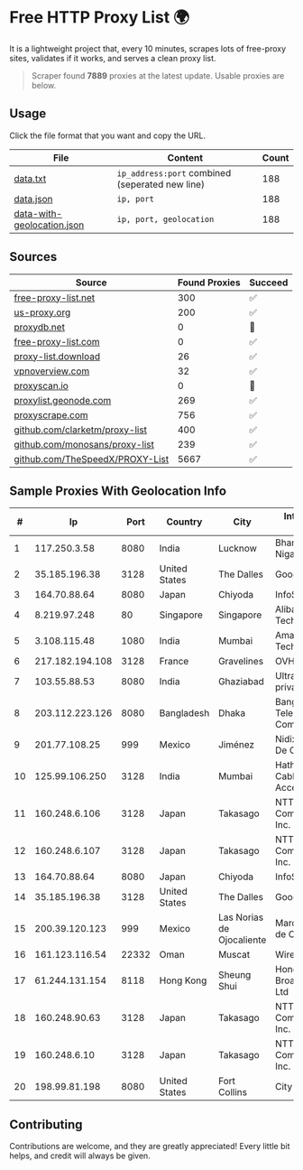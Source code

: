 
# Free HTTP Proxy List 🌍

It is a lightweight project that, every 10 minutes, scrapes lots of free-proxy sites, validates if it works, and serves a clean proxy list.


> Scraper found **7889** proxies at the latest update. Usable proxies are below.

## Usage

Click the file format that you want and copy the URL.


|File|Content|Count|
|----|-------|-----|
|[data.txt](https://raw.githubusercontent.com/themiralay/Proxy-List-World/master/data.txt)|`ip_address:port` combined (seperated new line)|188|
|[data.json](https://raw.githubusercontent.com/themiralay/Proxy-List-World/master/data.json)|`ip, port`|188|
|[data-with-geolocation.json](https://raw.githubusercontent.com/themiralay/Proxy-List-World/master/data-with-geolocation.json)|`ip, port, geolocation`|188|

## Sources

|Source|Found Proxies|Succeed|
|------|-------------|-------|
|[free-proxy-list.net](https://free-proxy-list.net)|300|✅|
|[us-proxy.org](https://www.us-proxy.org)|200|✅|
|[proxydb.net](http://proxydb.net)|0|🚫|
|[free-proxy-list.com](https://free-proxy-list.com/?page=&port=&type%5B%5D=http&type%5B%5D=https&up_time=0&search=Search)|0|✅|
|[proxy-list.download](https://www.proxy-list.download/HTTP)|26|✅|
|[vpnoverview.com](https://vpnoverview.com/privacy/anonymous-browsing/free-proxy-servers)|32|✅|
|[proxyscan.io](https://www.proxyscan.io)|0|🚫|
|[proxylist.geonode.com](https://proxylist.geonode.com/api/proxy-list?limit=300&page=1&sort_by=lastChecked&sort_type=desc&protocols=http,https)|269|✅|
|[proxyscrape.com](https://api.proxyscrape.com/v2/?request=displayproxies&protocol=http&timeout=10000&country=all&ssl=all&anonymity=all)|756|✅|
|[github.com/clarketm/proxy-list](https://raw.githubusercontent.com/clarketm/proxy-list/master/proxy-list-raw.txt)|400|✅|
|[github.com/monosans/proxy-list](https://raw.githubusercontent.com/monosans/proxy-list/main/proxies/http.txt)|239|✅|
|[github.com/TheSpeedX/PROXY-List](https://raw.githubusercontent.com/TheSpeedX/PROXY-List/master/http.txt)|5667|✅|


## Sample Proxies With Geolocation Info

|#|Ip|Port|Country|City|Internet Service Provider|
|-|--|----|-------|----|-------------------------|
|1|117.250.3.58|8080|India|Lucknow|Bharat Sanchar Nigam Ltd|
|2|35.185.196.38|3128|United States|The Dalles|Google LLC|
|3|164.70.88.64|8080|Japan|Chiyoda|InfoSphere|
|4|8.219.97.248|80|Singapore|Singapore|Alibaba (US) Technology Co., Ltd.|
|5|3.108.115.48|1080|India|Mumbai|Amazon Technologies Inc.|
|6|217.182.194.108|3128|France|Gravelines|OVH SAS|
|7|103.55.88.53|8080|India|Ghaziabad|Ultranet services private limited|
|8|203.112.223.126|8080|Bangladesh|Dhaka|Bangladesh Telecommunications Company Ltd.|
|9|201.77.108.25|999|Mexico|Jiménez|Nidix Networks S.a. De C.V.|
|10|125.99.106.250|3128|India|Mumbai|Hathway IP over Cable Internet Access|
|11|160.248.6.106|3128|Japan|Takasago|NTT PC Communications, Inc.|
|12|160.248.6.107|3128|Japan|Takasago|NTT PC Communications, Inc.|
|13|164.70.88.64|8080|Japan|Chiyoda|InfoSphere|
|14|35.185.196.38|3128|United States|The Dalles|Google LLC|
|15|200.39.120.123|999|Mexico|Las Norias de Ojocaliente|Marcatel Com, S.A. de C.V.|
|16|161.123.116.54|22332|Oman|Muscat|Wirels Connect|
|17|61.244.131.154|8118|Hong Kong|Sheung Shui|Hong Kong Broadband Network Ltd|
|18|160.248.90.63|3128|Japan|Takasago|NTT PC Communications, Inc.|
|19|160.248.6.10|3128|Japan|Takasago|NTT PC Communications, Inc.|
|20|198.99.81.198|8080|United States|Fort Collins|City of Fort Collins|



## Contributing

Contributions are welcome, and they are greatly appreciated! Every
little bit helps, and credit will always be given.

